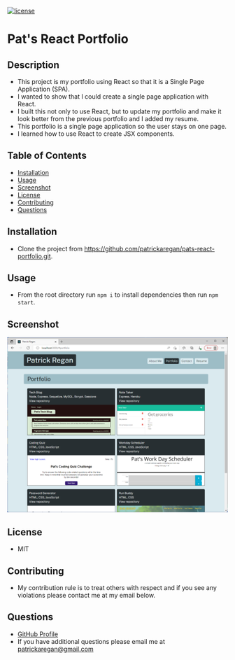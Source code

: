 
[![license](https://img.shields.io/badge/license-MIT-brightgreen)]()

# Pat's React Portfolio

## Description

  - This project is my portfolio using React so that it is a Single Page Application (SPA).
  - I wanted to show that I could create a single page application with React.
  - I built this not only to use React, but to update my portfolio and make it look better from the previous portfolio and I added my resume.
  - This portfolio is a single page application so the user stays on one page.
  - I learned how to use React to create JSX components.

## Table of Contents

  - [Installation](#installation)
  - [Usage](#usage)
  - [Screenshot](#screenshot)
  - [License](#license)
  - [Contributing](#contributing)
  - [Questions](#questions)

## Installation

  - Clone the project from https://github.com/patrickaregan/pats-react-portfolio.git.

## Usage

  - From the root directory run `npm i` to install dependencies then run `npm start`.


## Screenshot

![Pat's React Portfolio](src/assets/images/screenshot.png)


## License

  - MIT


## Contributing

  - My contribution rule is to treat others with respect and if you see any violations please contact me at my email below.  
  



## Questions

- [GitHub Profile](https://github.com/patrickaregan)
- If you have additional questions please email me at patrickaregan@gmail.com

